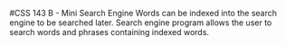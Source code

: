#CSS 143 B - Mini Search Engine
Words can be indexed into the search engine to be searched later. Search engine program allows the user to search words and phrases containing indexed words.
